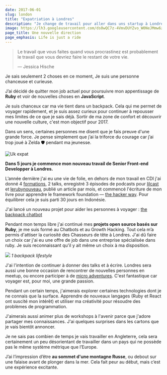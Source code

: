 ```yaml
---
date: 2017-06-01
slug: london
title: "Expatriation à Londres"
description: "Je change de travail pour aller dans uns startup à Londres. Utiliser ember.js en 2017 pendant le Brexit ? Challenge accepted !"
image: https://lh3.googleusercontent.com/ds0wQC7z-4VmvDUYZvo_W0NeJMmw6zQm9l03Mt-GTNXHjBn1bxHMGqnp4QRN244e1fTxudRVYCLzg9Wi0t48PyJhHlFiBtBpK_0SiNv92Iqh4Yv-9x1620lR0UD4iaYz88T2PzNXQ1nxZJGOZO7K6VEul77THWjGI34S5VOyiBNIZq8xLJ2EXojlHJrsKh4gldNgUhi9I6kfeQ2CDHPq1-oCGnfU9tSykyADS8iuGbkZo_-dyElE41Jpf1VpHWW-rgYn8AXQqzyV6a_gh1O7B9MD0XYueVLgES52RFNCIiHvsUl1ktjgIXcuQK4I3LvbIHqNWG_TynLmsgSyK6R0zGTjeOBwRX-V987ZSyJ1nzRzx3LxqJ-A3L3AiKXP84rjwgOnuCfLJxKaT13249tCOBEDwZ7FwNsTF4f-XfsSWsO6Czi5rKLsfA2WpP7mzEf30ZbUN61eD5OJ1hPq72ViHMaFykv3-acSr8cDM1rcJjTxPBeBMKV0_y1m5FSLGsLGwlAIlAJp7qFCevMNlBzZclUuRzuOInBvaJeKh1reoH8sEmUZ6RK-yNC5T31CT8-Kaqlat21jJQ5noct38d8XPPtacGCCQK3yEyqt9B3-0mzukERLOkUC7g=w1024-h512-no
page_title: Une nouvelle direction
page_emphasis: Life is just a ride
---
```



> Le travail que vous faites quand vous procrastinez est probablement le travail que vous devriez faire le restant de votre vie.
>
> ― Jessica Hische

Je sais seulement 2 choses en ce moment, Je suis une personne chanceuse et curieuse.

J’ai décidé de quitter mon job actuel pour poursuivre mon appentissage de __Ruby__ et voir de nouvelles choses en __JavaScript__.

Je suis chanceux car ma vie tient dans un backpack. Cela qui me permet de voyager rapidement, et je suis assez curieux pour continuer à repousser mes limites de ce que je sais déjà. Sortir de ma zone de confort et découvrir une nouvelle culture, c'est mon objectif pour 2017.

Dans un sens, certaines personnes me disent que je fais preuve d'une grande force. Je pense simplement que j’ai la triforce du courage car j’ai trop joué à Zelda 🛡 pendant ma jeunesse.

![Uk expat](https://lh3.googleusercontent.com/N05R99HbDjhqXV4e1mycG_mnC85QGi34ZGnvtNXY9ZT9o9ClRRGXyvj54usEZmg_eE8yK2ttrikWWgVDoUKipN2duXs3gepgVANqqUyY7oS9TYq2G8ktWou4B2U436Ys086JxQo74iC9evrrj7e8_IpmU_vAZeGdkWrGRPHpV_lppgySnBH35h1jYxPy69UtADmt7glKbDsLYKgu0kgOTiN8kvbyS3fUiIYEd4xyfzmCmsVZS-NA8nKxKPXp8nxNJFNqPp2MOfl9p1YWa8vZCOaSTbR_bhkB3-9dDIxVDcuiDy8dMtqJA6nhG1gWHEY-rRJFSRrmtBNO9OAC6GDdWijgGfyMleR0WmPT_92m2cZBF49OSsJBtvRH26FvwGIc_Ldm98fqppkWyNgNQRJhsDYkCqlSMAF3IYhUhMYsws6pAu6BCj5S39bglhp7hbcsRG3FnAZM3bK4rYiGheoey2kfz9BiTcyR3lk4yEGkHINedOfuX3UnqW84MUD1h367Z-7oR-OXowHfCG8qm9KIk5w4mvxCg_QFb394oYCWerXF1-7Sd3Z3ZJQzJYiwf_z9NZlPOolkGKSqz-JpHkVFcJIhl498AlY_f9R11etudOyz3L6Zl9TImA=w667-h189-no)

__Dans 5 jours je commence mon nouveau travail de Senior Front-end Developper à Londres.__

L’année dernière j'ai eu une vie de folie, en dehors de mon travail en CDI j'ai donné 4 [formations](/learn/formations.html), 2 talks, enregistré 3 épisodes de podcasts pour [lilcast](https://twitter.com/thelilcast) et [lerubynouveau](https://lerubynouveau.fr/), publié un article par mois, et commencé l'écriture de mon livre pour apprendre le framework foundation — [the hacker way](https://www.gitbook.com/book/flexbox/foundation-101/details). Pour équilibrer cela je suis parti 30 jours en Indonésie.

J'ai lancé un nouveau projet pour aider les personnes à voyager : [the backpack chatbot](https://flexbox.github.io/backpacklist/)

Pendant mon temps libre j'ai continué mes __projets open source basés sur Ruby__, je me suis formé au Chatbots et au Growth Hacking. Tout cela m’a permis d'attiser la curiosité des Chasseurs de tête à Londres. J'ai dû faire un choix car j'ai eu une offre de job dans une entreprise spécialisée dans ruby. Je suis reconnaissant qu'il y ait même un choix à ma disposition.

![](https://c1.staticflickr.com/5/4223/34901160161_fc285868f5_b.jpg)
_1 backpack lifestyle_

J'ai l'intention de continuer à donner des talks et à écrire. Londres sera aussi une bonne occasion de rencontrer de nouvelles personnes en meetup, ou encore participer à de [micro adventures](http://www.alastairhumphreys.com/microadventures-3/). C'est fantastique car voyager est, pour moi, une grande passion.

Pendant un certain temps, j'aimerais explorer certaines technologies dont je ne connais que la surface. Apprendre de nouveaux langages (Ruby et React ont suscité mon intérêt) et utiliser ma créativité pour résoudre des problèmes de programmation.

J'aimerais aussi animer plus de workshops à l'avenir parce que j'adore partager mes connaissances. J'ai quelques surprises dans les cartons que je vais bientôt annoncer.

Je ne sais pas combien de temps je vais travailler en Angleterre, cela sera certainement un peu désorientant de travailler dans un pays qui ne possède pas le même système métrique que l’Europe.

J’ai l’impression d’être __au sommet d'une montagne Russe__, ou debout sur une falaise avant de plonger dans la mer. Cela fait peur au début, mais c’est une expérience excitante.


